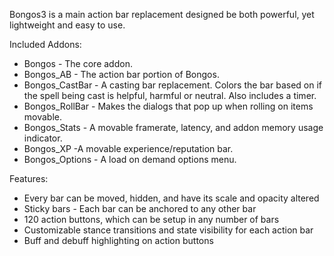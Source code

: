Bongos3 is a main action bar replacement designed be both powerful, yet lightweight and easy to use.

Included Addons:

* Bongos - The core addon.
* Bongos_AB - The action bar portion of Bongos.
* Bongos_CastBar - A casting bar replacement. Colors the bar based on if the spell being cast is helpful, harmful or neutral. Also includes a timer.
* Bongos_RollBar - Makes the dialogs that pop up when rolling on items movable.
* Bongos_Stats - A movable framerate, latency, and addon memory usage indicator.
* Bongos_XP -A movable experience/reputation bar.
* Bongos_Options - A load on demand options menu.


Features:

* Every bar can be moved, hidden, and have its scale and opacity altered
* Sticky bars - Each bar can be anchored to any other bar
* 120 action buttons, which can be setup in any number of bars
* Customizable stance transitions and state visibility for each action bar
* Buff and debuff highlighting on action buttons
